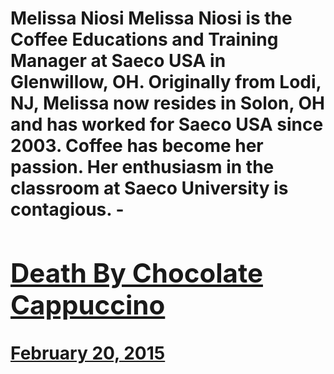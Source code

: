 # Melissa Niosi Melissa Niosi is the Coffee Educations and Training Manager at Saeco USA in Glenwillow, OH. Originally from Lodi, NJ, Melissa now resides in Solon, OH and has worked for Saeco USA since 2003. Coffee has become her passion. Her enthusiasm in the classroom at Saeco University is contagious. - [<h2>Death By Chocolate Cappuccino</h2>February 20, 2015](https://ineedcoffee.com/death-by-chocolate-cappuccino/)